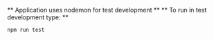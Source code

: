 
** Application uses nodemon for test development **
** To run in test development type: **

`npm run test`